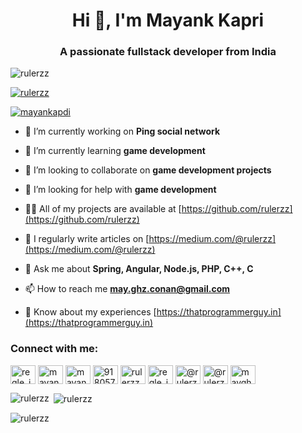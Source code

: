 <h1 align="center">Hi 👋, I'm Mayank Kapri</h1>
<h3 align="center">A passionate fullstack developer from India</h3>

<p align="left"> <img src="https://komarev.com/ghpvc/?username=rulerzz&label=Profile%20views&color=0e75b6&style=flat" alt="rulerzz" /> </p>

<p align="left"> <a href="https://github.com/ryo-ma/github-profile-trophy"><img src="https://github-profile-trophy.vercel.app/?username=rulerzz" alt="rulerzz" /></a> </p>

<p align="left"> <a href="https://twitter.com/mayankapdi" target="blank"><img src="https://img.shields.io/twitter/follow/mayankapdi?logo=twitter&style=for-the-badge" alt="mayankapdi" /></a> </p>

- 🔭 I’m currently working on **Ping social network**

- 🌱 I’m currently learning **game development**

- 👯 I’m looking to collaborate on **game development projects**

- 🤝 I’m looking for help with **game development**

- 👨‍💻 All of my projects are available at [https://github.com/rulerzz](https://github.com/rulerzz)

- 📝 I regularly write articles on [https://medium.com/@rulerzz](https://medium.com/@rulerzz)

- 💬 Ask me about **Spring, Angular, Node.js, PHP, C++, C**

- 📫 How to reach me **may.ghz.conan@gmail.com**

- 📄 Know about my experiences [https://thatprogrammerguy.in](https://thatprogrammerguy.in)

<h3 align="left">Connect with me:</h3>
<p align="left">

<a href="https://codepen.io/regle_ici" target="blank"><img align="center" src="https://user-images.githubusercontent.com/11574887/215274979-aad2d911-e999-4fbf-a05e-77cba856828e.png" alt="regle_ici" height="30" width="40" /></a>
<a href="https://twitter.com/mayankapdi" target="blank"><img align="center" src="https://user-images.githubusercontent.com/11574887/215275053-a25f1e8a-b6f6-4075-afc1-3b6cdbdc6e02.png" alt="mayankapdi" height="30" width="40" /></a>
<a href="https://linkedin.com/in/mayank-kapri-2a8a7198" target="blank"><img align="center" src="https://user-images.githubusercontent.com/11574887/215275105-1dec6155-210a-4653-a418-a9882aac3a4e.png" alt="mayank-kapri-2a8a7198" height="30" width="40" /></a>
<a href="https://stackoverflow.com/users/9180571" target="blank"><img align="center" src="https://user-images.githubusercontent.com/11574887/215275215-dbaf7097-26d9-4ecc-8dbb-d1837544cda9.png" alt="9180571" height="30" width="40" /></a>
<a href="https://codesandbox.com/rulerzz" target="blank"><img align="center" src="https://user-images.githubusercontent.com/11574887/215275305-3ba81d12-b8bc-4b7a-97a8-97cd3dba8cc0.png" alt="rulerzz" height="30" width="40" /></a>
  <a href="https://instagram.com/regle_ici" target="blank"><img align="center" src="https://user-images.githubusercontent.com/11574887/215275336-fca414ef-2d16-41ba-9a2a-ef0f40ed23de.png" alt="regle_ici" height="30" width="40" /></a>
<a href="https://hashnode.com/@rulerzz" target="blank"><img align="center" src="https://user-images.githubusercontent.com/11574887/215275456-bcc2a6f6-a468-4eec-b317-64a00e388061.png" alt="@rulerzz" height="30" width="40" /></a>
<a href="https://medium.com/@rulerzz" target="blank"><img align="center" src="https://user-images.githubusercontent.com/11574887/215275378-ad203fad-de85-4c56-b3b5-9ec439f8a2f5.png" alt="@rulerzz" height="30" width="40" /></a>
<a href="https://www.codechef.com/users/mayghzconan" target="blank"><img align="center" src="https://user-images.githubusercontent.com/11574887/215275426-419039d9-56fd-4015-9dd9-a79ebb71d1af.png" alt="mayghzconan" height="30" width="40" /></a>
</p>

<p><img align="left" src="https://github-readme-stats.vercel.app/api/top-langs?username=rulerzz&show_icons=true&locale=en&layout=compact" alt="rulerzz" /></p>

<p>&nbsp;<img align="center" src="https://github-readme-stats.vercel.app/api?username=rulerzz&show_icons=true&locale=en" alt="rulerzz" /></p>

<p><img align="center" src="https://github-readme-streak-stats.herokuapp.com/?user=rulerzz&" alt="rulerzz" /></p>
